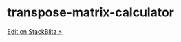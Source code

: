 # transpose-matrix-calculator

[Edit on StackBlitz ⚡️](https://stackblitz.com/edit/web-platform-hsowew)